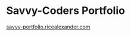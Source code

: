 # Savvy-Coders Portfolio
[savvy-portfolio.ricealexander.com](http://savvy-portfolio.ricealexander.com)